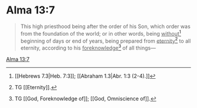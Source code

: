 # Alma 13:7

> This high priesthood being after the order of his Son, which order was from the foundation of the world; or in other words, being <u>without</u>[^a] beginning of days or end of years, being prepared from <u>eternity</u>[^b] to all eternity, according to his <u>foreknowledge</u>[^c] of all things—

[Alma 13:7](https://www.churchofjesuschrist.org/study/scriptures/bofm/alma/13?lang=eng&id=p7#p7)


[^a]: [[Hebrews 7.3|Heb. 7:3]]; [[Abraham 1.3|Abr. 1:3 (2-4).]]
[^b]: TG [[Eternity]].
[^c]: TG [[God, Foreknowledge of]]; [[God, Omniscience of]].
